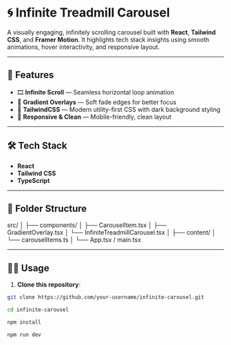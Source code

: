 # 🌀 Infinite Treadmill Carousel

A visually engaging, infinitely scrolling carousel built with **React**, **Tailwind CSS**, and **Framer Motion**. It highlights tech stack insights using smooth animations, hover interactivity, and responsive layout.

---

## 🚀 Features

- 🎞️ **Infinite Scroll** — Seamless horizontal loop animation
- 🌈 **Gradient Overlays** — Soft fade edges for better focus
- 🎨 **TailwindCSS** — Modern utility-first CSS with dark background styling
- 🧠 **Responsive & Clean** — Mobile-friendly, clean layout

---

## 🛠️ Tech Stack

- **React**
- **Tailwind CSS**
- **TypeScript**

---

## 📁 Folder Structure

src/
│
├── components/
│ ├── CarouselItem.tsx 
│ ├── GradientOverlay.tsx 
│ └── InfiniteTreadmillCarousel.tsx 
│
├── content/
│ └── carouselItems.ts 
│
└── App.tsx / main.tsx


---

## 🧑‍💻 Usage

1. **Clone this repository**:

```bash
git clone https://github.com/your-username/infinite-carousel.git

cd infinite-carousel

npm install

npm run dev


